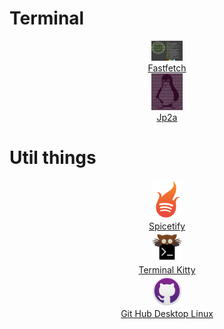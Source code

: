 # Terminal

<div id="fast" align="center">
    <a href="Terminal/Fast.md">
        <img width="50" src="/imgs/Fast.png" alt="Fast logo"><br>
        <span style="display:block; text-align:center;">Fastfetch</span>
    </a>
</div>

<div id="jp2a" align="center">
    <a href="Terminal/Jp2a.md">
        <img width="50" src="/imgs/jp2a.jpg" alt="jp2a logo"><br>
        <span style="display:block; text-align:center;">Jp2a</span>
    </a>
</div>

# Util things 

<div id="spicetify" align="center">
    <a href="Util/Spi.md">
        <img width="50" src="/imgs/Spi.png"
        alt="Spi logo"><br>
        <span style="display:block;
        text-align:center;">Spicetify</span>
    </a>
</div>

<div id="Kitty" align="center">
    <a href="Util/Kitty.md">
        <img width="50" src="/imgs/kitty.svg"
        alt="Spi logo"><br>
        <span style="display:block;
        text-align:center;">Terminal Kitty</span>
    </a>
</div>

<div id="Git" align="center">
    <a href="Util/Git.md">
        <img width="50" src="/imgs/Git.png"
        alt="Git logo"><br>
        <span style="display:block;
        text-align:center;">Git Hub Desktop Linux</span>
    </a>
</div>